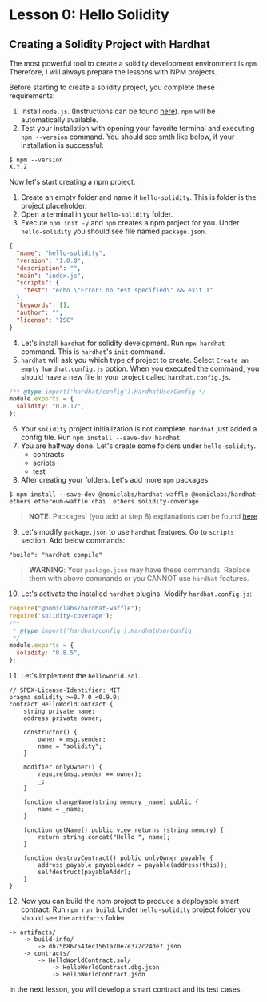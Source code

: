 # **Lesson 0: Hello Solidity**

## **Creating a Solidity Project with Hardhat**

The most powerful tool to create a solidity development environment is `npm`. Therefore, I will always prepare the lessons with NPM projects.

Before starting to create a solidity project, you complete these requirements:

1. Install `node.js`. (Instructions can be found [here](https://nodejs.org/en/)). `npm` will be automatically available.
2. Test your installation with opening your favorite terminal and executing `npm --version` command. You should see smth like below, if your installation is successful:

```shell
$ npm --version
X.Y.Z
```

Now let's start creating a npm project:
1. Create an empty folder and name it `hello-solidity`. This is folder is the project placeholder.
2. Open a terminal in your `hello-solidity` folder. 
3. Execute `npm init -y` and `npm` creates a npm project for you. Under `hello-solidity` you should see file named `package.json`.

```json
{
  "name": "hello-solidity",
  "version": "1.0.0",
  "description": "",
  "main": "index.js",
  "scripts": {
    "test": "echo \"Error: no test specified\" && exit 1"
  },
  "keywords": [],
  "author": "",
  "license": "ISC"
}
```
4. Let's install `hardhat` for solidity development. Run `npx hardhat` command. This is `hardhat`'s `init` command.
5. `hardhat` will ask you which type of project to create. Select `Create an empty hardhat.config.js` option. When you executed the command, you should have a new file in your project called `hardhat.config.js`.

```javascript
/** @type import('hardhat/config').HardhatUserConfig */
module.exports = {
  solidity: "0.8.17",
};
```
6. Your `solidity` project initialization is not complete. `hardhat` just added a config file. Run `npm install --save-dev hardhat`.
7. You are halfway done. Let's create some folders under `hello-solidity`.
	- contracts
	- scripts
	- test
8. After creating your folders. Let's add more `npm` packages.

```shell
$ npm install --save-dev @nomiclabs/hardhat-waffle @nomiclabs/hardhat-ethers ethereum-waffle chai  ethers solidity-coverage
```

> **NOTE:** Packages' (you add at step 8) explanations can be found [here](#hardhat-plugins)

9. Let's modify `package.json` to use `hardhat` features. Go to `scripts` section. Add below commands:

```
"build": "hardhat compile"
```

> **WARNING**: Your `package.json` may have these commands. Replace them with above commands or you CANNOT use `hardhat` features.

10. Let's activate the installed `hardhat` plugins. Modify `hardhat.config.js`:

```javascript
require("@nomiclabs/hardhat-waffle");
require('solidity-coverage');
/**
 * @type import('hardhat/config').HardhatUserConfig
 */
module.exports = {
  solidity: "0.8.5",
};
```

11. Let's implement the `helloworld.sol`.

```solidity
// SPDX-License-Identifier: MIT
pragma solidity >=0.7.0 <0.9.0;
contract HelloWorldContract {
	string private name;
	address private owner;

	constructor() {
		owner = msg.sender;
		name = "solidity";
	}

	modifier onlyOwner() {
		require(msg.sender == owner);
		_;
	}

	function changeName(string memory _name) public {
		name = _name;
	}

	function getName() public view returns (string memory) {
		return string.concat("Hello ", name);
	}

	function destroyContract() public onlyOwner payable {
		address payable payableAddr = payable(address(this));
		selfdestruct(payableAddr);
	}
}
```

12. Now you can build the npm project to produce a deployable smart contract. Run `npm run build`. Under `hello-solidity` project folder you should see the `artifacts` folder:

```
-> artifacts/
	-> build-info/
		-> db75b867543ec1561a70e7e372c24de7.json
	-> contracts/
		-> HelloWorldContract.sol/
			-> HelloWorldContract.dbg.json
			-> HelloWorldContract.json
```

In the next lesson, you will develop a smart contract and its test cases.
